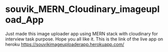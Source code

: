 # souvik_MERN_Cloudinary_imageupload_App
Just made this image uploader app using MERN stack with cloudinary for interview task purpose. Hope you all like it. This is the link of the live app on heroku https://souvikimageuploaderapp.herokuapp.com/
